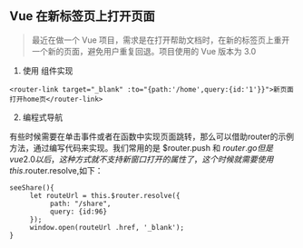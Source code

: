 ## Vue 在新标签页上打开页面
> 最近在做一个 Vue 项目，需求是在打开帮助文档时，在新的标签页上重开一个新的页面，避免用户重复回退。项目使用的 Vue 版本为 3.0

1. 使用 <router-link>组件实现
```
<router-link target="_blank" :to="{path:'/home',query:{id:'1'}}">新页面打开home页</router-link>
```

2. 编程式导航

有些时候需要在单击事件或者在函数中实现页面跳转，那么可以借助router的示例方法，通过编写代码来实现。我们常用的是 $router.push 和 $router.go 但是vue2.0以后，这种方式就不支持新窗口打开的属性了，
这个时候就需要使用this.$router.resolve,如下：
```
seeShare(){
     let routeUrl = this.$router.resolve({
          path: "/share",
          query: {id:96}
     });
     window.open(routeUrl .href, '_blank');
}
```